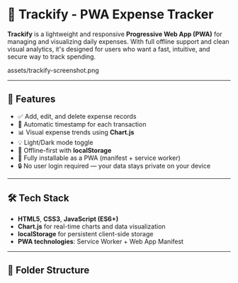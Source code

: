 # 💸 Trackify - PWA Expense Tracker

**Trackify** is a lightweight and responsive **Progressive Web App (PWA)** for managing and visualizing daily expenses. With full offline support and clean visual analytics, it's designed for users who want a fast, intuitive, and secure way to track spending.

assets/trackify-screenshot.png

---

## 🚀 Features

- ✅ Add, edit, and delete expense records
- 📅 Automatic timestamp for each transaction
- 📊 Visual expense trends using **Chart.js**
- 💡 Light/Dark mode toggle
- 💾 Offline-first with **localStorage**
- 📱 Fully installable as a PWA (manifest + service worker)
- 🔒 No user login required — your data stays private on your device

---

## 🛠️ Tech Stack

- **HTML5**, **CSS3**, **JavaScript (ES6+)**
- **Chart.js** for real-time charts and data visualization
- **localStorage** for persistent client-side storage
- **PWA technologies**: Service Worker + Web App Manifest

---

## 📁 Folder Structure

